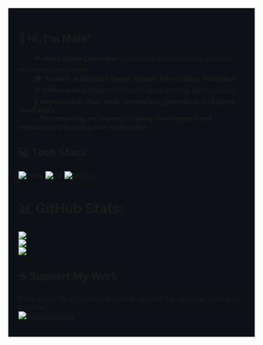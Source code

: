 <div style="background-color: #0D1117; padding: 20px; border: 1px solid #30363d;">

## 👋 Hi, I'm Máté!


&nbsp;&nbsp;&nbsp;&nbsp;&nbsp;&nbsp;&nbsp; 🎮 **Unity Game Developer** passionate about building scalable and modular systems  
&nbsp;&nbsp;&nbsp;&nbsp;&nbsp;&nbsp;&nbsp; 🎓 **Student at Miskolci Kandó Kálmán Informatikai Technikum**  
&nbsp;&nbsp;&nbsp;&nbsp;&nbsp;&nbsp;&nbsp; 🛠️ **Self-learning Unity** while working on exciting game projects  
&nbsp;&nbsp;&nbsp;&nbsp;&nbsp;&nbsp;&nbsp; 🚀 **Interested in clean code, procedural generation, and game mechanics**  
&nbsp;&nbsp;&nbsp;&nbsp;&nbsp;&nbsp;&nbsp; 💡 **Documenting my journey in game development and continuously learning new techniques**  


## 💻 Tech Stack:

![Unity](https://img.shields.io/badge/unity-%23000000.svg?style=for-the-badge&logo=unity&logoColor=white) 
![C#](https://img.shields.io/badge/c%23-%23239120.svg?style=for-the-badge&logo=csharp&logoColor=white) 
![MySQL](https://img.shields.io/badge/mysql-4479A1.svg?style=for-the-badge&logo=mysql&logoColor=white)  

# 📊 GitHub Stats:

![](https://github-readme-stats.vercel.app/api?username=dongesz&theme=dark&hide_border=false&include_all_commits=false&count_private=false)<br/>
![](https://github-readme-streak-stats.herokuapp.com/?user=dongesz&theme=dark&hide_border=false)<br/>
![](https://github-readme-stats.vercel.app/api/top-langs/?username=dongesz&theme=dark&hide_border=false&include_all_commits=false&count_private=false&layout=compact)



## ☕ Support My Work

If you enjoy my projects and want to support me, consider buying me a coffee!  
[![BuyMeACoffee](https://img.shields.io/badge/Buy%20Me%20a%20Coffee-ffdd00?style=for-the-badge&logo=buy-me-a-coffee&logoColor=black)](https://buymeacoffee.com/majorosm_)  
</div>
